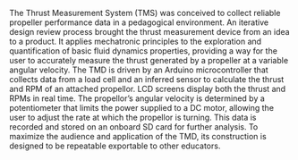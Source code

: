 The Thrust Measurement System (TMS) was conceived to collect reliable propeller performance data in a pedagogical environment. An iterative design review process brought the thrust measurement device from an idea to a product. It applies mechatronic principles to the exploration and quantification of basic fluid dynamics properties, providing a way for the user to accurately measure the thrust generated by a propeller at a variable angular velocity. The TMD is driven by an Arduino microcontroller that collects data from a load cell and an inferred sensor to calculate the thrust and RPM of an attached propellor. LCD screens display both the thrust and RPMs in real time. The propellor’s angular velocity is determined by a potentiometer that limits the power supplied to a DC motor, allowing the user to adjust the rate at which the propellor is turning. This data is recorded and stored on an onboard SD card for further analysis. To maximize the audience and application of the TMD, its construction is designed to be repeatable exportable to other educators.
